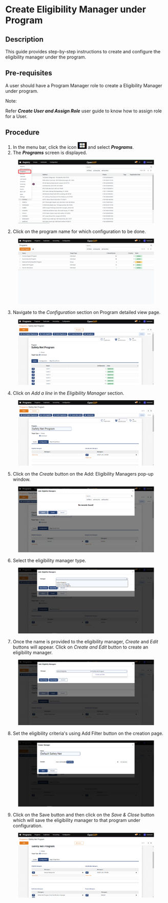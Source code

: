 # Create Eligibility Manager under Program

## Description

This guide provides step-by-step instructions to create and configure the eligibility manager under the program.

## Pre-requisites

A user should have a Program Manager role to create a Eligibility Manager under program.

Note:

Refer _**Create User and Assign Role**_ user guide to know how to assign role for a User.

## Procedure

1. In the menu bar, click the icon ![](../../.gitbook/assets/image.png) and select _**Programs**_.
2. The _**Programs**_ screen is displayed.

<figure><img src="../../.gitbook/assets/programs.png" alt=""><figcaption></figcaption></figure>

2. Click on the program name for which configuration to be done.

<figure><img src="../../.gitbook/assets/program-list-view-page.png" alt=""><figcaption></figcaption></figure>

3. Navigate to the _Configuration_ section on Program detailed view page.

<figure><img src="../../.gitbook/assets/program-detailed-view.png" alt=""><figcaption></figcaption></figure>

4. Click on _Add a line_ in the _Eligibility Manager_ section.

<figure><img src="../../.gitbook/assets/eligibility-add-line.png" alt=""><figcaption></figcaption></figure>

5. Click on the _Create_ button on the Add: Eligibility Managers pop-up window.

<figure><img src="../../.gitbook/assets/add-eligibilty-manager.png" alt=""><figcaption></figcaption></figure>

6. Select the eligibility manager type.

<figure><img src="../../.gitbook/assets/eligibility-manager-type.png" alt=""><figcaption></figcaption></figure>

7. Once the name is provided to the eligibility manager, _Create_ and _Edit_ buttons will appear. Click on _Create and Edit_ button to create an eligibility manager.

<figure><img src="../../.gitbook/assets/eligibility-manager-create-and-edit.png" alt=""><figcaption></figcaption></figure>

8. Set the eligibility criteria's using Add Filter button on the creation page.

<figure><img src="../../.gitbook/assets/eligibility-manager-create.png" alt=""><figcaption></figcaption></figure>

9. Click on the Save button and then click on the _Save & Close_ button which will save the eligibility manager to that program under configuration.

<figure><img src="../../.gitbook/assets/added-eligibility-manager.png" alt=""><figcaption></figcaption></figure>
